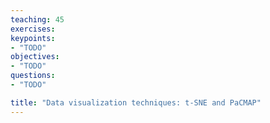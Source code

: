 ```yaml
---
teaching: 45
exercises: 
keypoints:
- "TODO"
objectives:
- "TODO"
questions:
- "TODO"

title: "Data visualization techniques: t-SNE and PaCMAP"
---
```


